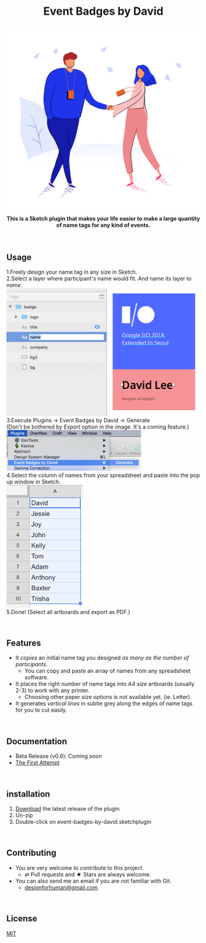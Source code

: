 <h1 align="center">Event Badges by David</h1>
<br/>
<div align="center">
  <img src="docs/images/event-badges-illust.jpg" width="600"><br/>
</div>
<br/>
<div align="center">
  <strong>This is a Sketch plugin that makes your life easier to make a large quantity of name tags for any kind of events.</strong>
</div>

<br/>
<br/>

## Usage
1.Freely design your name tag in any size in Sketch.<br/>
2.Select a layer where participant's name would fit. And name its layer to _name_.<br/>
  <img src="docs/images/usage_2.png" width="540"><br/>
3.Execute Plugins → Event Badges by David → Generate<br/>
(Don't be bothered by _Export_ option in the image. It's a coming feature.)<br/>
  <img src="docs/images/usage_3.png" width="350"><br/>
4.Select the column of names from your spreadsheet and paste into the pop up window in Sketch.<br/>
  <img src="docs/images/usage_4.png" width="200"><br/>
5.Done! (Select all artboards and export as PDF.)

<br/>

## Features
- It _copies_ an initial name tag you designed _as many as the number of participants_.
  - You can copy and paste an array of names from any spreadsheet software.
- It places the right number of name tags into _A4 size_ artboards (usually 2-3) to work with any printer.
  - Choosing other paper size options is not available yet. (ie. Letter)
- It generates _vertical lines_ in subtle grey along the edges of name tags for you to cut easily.

<br/>

## Documentation
- Beta Release (v0.6): Coming soon
- [The First Attempt](https://medium.com/@designforhuman/designing-for-large-scale-handling-repetitions-with-code-in-sketch-85ef3efa868a)

<br/>

## installation
1. [Download](https://github.com/designforhuman/event-badges-by-david/releases/latest) the latest release of the plugin
2. Un-zip
3. Double-click on event-badges-by-david.sketchplugin

<br/>

## Contributing
- You are very welcome to contribute to this project.
  - ⇄ Pull requests and ★ Stars are always welcome.
- You can also send me an email if you are not familiar with Git.
  - designforhuman@gmail.com

<br/>

## License
[MIT](https://github.com/designforhuman/event-badges-by-david/blob/master/LICENSE)
